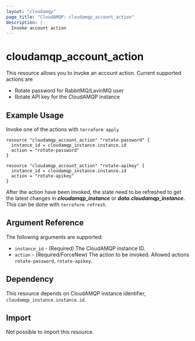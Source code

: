 ```yaml
---
layout: "cloudamqp"
page_title: "CloudAMQP: cloudamqp_account_action"
description: |-
  Invoke account action
---
```


# cloudamqp_account_action

This resource allows you to invoke an account action. Current supported actions are 
 * Rotate password for RabbitMQ/LavinMQ user
 * Rotate API key for the CloudAMQP instance

## Example Usage

Invoke one of the actions with `terraform apply`

```hcl
resource "cloudamqp_account_action" "rotate-password" {
  instance_id = cloudamqp_instance.instance.id
  action = "rotate-password"
} 
```

```hcl
resource "cloudamqp_account_action" "rotate-apikey" {
  instance_id = cloudamqp_instance.instance.id
  action = "rotate-apikey"
} 
```

After the action have been invoked, the state need to be refreshed to get the latest changes in ***cloudamqp_instance*** or ***data.cloudamqp_instance***. This can be done with `terraform refresh`.

## Argument Reference

The following arguments are supported:

* `instance_id`         - (Required) The CloudAMQP instance ID.
* `action`              - (Required/ForceNew) The action to be invoked. Allowed actions `rotate-password`, `rotate-apikey`.

## Dependency

This resource depends on CloudAMQP instance identifier, `cloudamqp_instance.instance.id`.

## Import

Not possible to import this resource.

